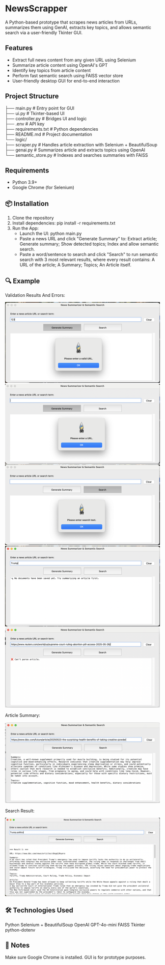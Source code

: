 # NewsScrapper
A Python-based prototype that scrapes news articles from URLs, summarizes them using GenAI, extracts key topics, and allows semantic search via a user-friendly Tkinter GUI.

## Features

- Extract full news content from any given URL using Selenium
- Summarize article content using OpenAI's GPT
- Identify key topics from article content
- Perform fast semantic search using FAISS vector store
- User-friendly desktop GUI for end-to-end interaction

## Project Structure
    
├── main.py                  # Entry point for GUI  
├── ui.py                    # Tkinter-based UI  
├── controller.py            # Bridges UI and logic  
├── .env                     # API key  
├── requirements.txt         # Python dependencies  
├── README.md                # Project documentation  
└── logic/  
    ├── scraper.py           # Handles article extraction with Selenium + BeautifulSoup  
    ├── genai.py             # Summarizes article and extracts topics using OpenAI  
    └── semantic_store.py    # Indexes and searches summaries with FAISS  

## Requirements

- Python 3.9+
- Google Chrome (for Selenium)

## 📦 Installation

1. Clone the repository
2. Install dependencies: 
    pip install -r requirements.txt
3. Run the App: 
    - Launch the UI: python main.py
    - Paste a news URL and click "Generate Summary" to: 
        Extract article;
        Generate summary; 
        Show detected topics;
        Index and allow semantic search.
    - Paste a word/sentence to search and click "Search" to run semantic search with 3 most relevant results, where every result contains:
        A URL of the article;
        A Summary;
        Topics;
        An Article itself.
        
## 🔍 Example

Validation Results And Errors:

![Screenshot](PythonProject/images/Img_InvalidURL.png)
![Screenshot](PythonProject/images/Img_NoURL.png)
![Screenshot](PythonProject/images/Img_NoTextToSearch.png)
![Screenshot](PythonProject/images/Img_NoSavedArticles.png)
![Screenshot](PythonProject/images/Img_ParseError.png)

Article Summary:

![Screenshot](PythonProject/images/Img_Summary.png)

Search Result:

![Screenshot](PythonProject/images/Img_SearchResult.png)

## 🛠 Technologies Used

Python
Selenium + BeautifulSoup
OpenAI GPT-4o-mini
FAISS
Tkinter
python-dotenv

## 📌 Notes

Make sure Google Chrome is installed.
GUI is for prototype purposes.
